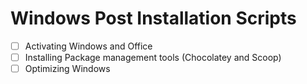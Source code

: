 # Windows Post Installation Scripts

-[ ] Activating Windows and Office
-[ ] Installing Package management tools (Chocolatey and Scoop)
-[ ] Optimizing Windows